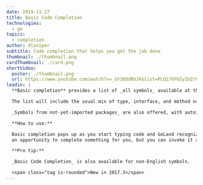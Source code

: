 ```yaml
---
date: 2019-11-27
title: Basic Code Completion
technologies:
  - go
topics:
  - completion
author: dlsniper
subtitle: Code completion that helps you get the job done
thumbnail: ./thumbnail.png
cardThumbnail: ./card.png
shortVideo:
  poster: ./thumbnail.png
  url: https://www.youtube.com/watch?v=_GY36DdRUJk&list=PLQ176FUIyIUZrbrlz4AY1V8VzBJKZyVlW&index=3
leadin: |
  **Basic completion** provides a list of _all symbols_ available at the current caret position.

  The list will include the usual mix of type, interface, and method names, keywords, and also _Live Templates_.

  _Symbols from not-yet-imported packages_ are also offered, with autoimport on-the-fly when you select them.

  **How to use:**

  Basic completion pops up as you start typing code and GoLand recognizes
  an opportunity to complete something for you, but you can invoke it anytime by pressing _Ctrl + Space on Windows/Linux_ or _⌃ + Space on macOS_.

  **Pro tip:**

  _Basic Code Completion_ is also available for non-English symbols.

  <span class="tag is-rounded">New in 2017.3</span>
---
```


